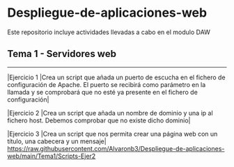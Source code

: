 # Despliegue-de-aplicaciones-web
Este repositorio incluye actividades llevadas a cabo en el modulo DAW
## Tema 1 - Servidores web
----------------------------------------
|Ejercicio 1 |Crea un script que añada un puerto de escucha en el fichero de configuración de Apache. El puerto se recibirá como parámetro en la llamada y se comprobará que no esté ya presente en el fichero de configuración|

|Ejercicio 2 |Crea un script que añada un nombre de dominio y una ip al fichero host. Debemos comprobar que no existe dicho dominio|

|Ejercicio 3 |Crea un script que nos permita crear una página web con un título, una cabecera y un mensaje|
https://raw.githubusercontent.com/Alvaronb3/Despliegue-de-aplicaciones-web/main/Tema1/Scripts-Ejer2

